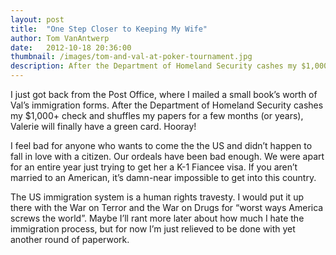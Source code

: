 ```yaml
---
layout: post
title:  "One Step Closer to Keeping My Wife"
author: Tom VanAntwerp
date:   2012-10-18 20:36:00
thumbnail: /images/tom-and-val-at-poker-tournament.jpg
description: After the Department of Homeland Security cashes my $1,000+ check and shuffles my papers for a few months (or years), Valerie will finally have a green card.
---
```


I just got back from the Post Office, where I mailed a small book’s worth of Val’s immigration forms. After the Department of Homeland Security cashes my $1,000+ check and shuffles my papers for a few months (or years), Valerie will finally have a green card. Hooray!

I feel bad for anyone who wants to come the the US and didn’t happen to fall in love with a citizen. Our ordeals have been bad enough. We were apart for an entire year just trying to get her a K-1 Fiancee visa. If you aren’t married to an American, it’s damn-near impossible to get into this country.

The US immigration system is a human rights travesty. I would put it up there with the War on Terror and the War on Drugs for “worst ways America screws the world”. Maybe I’ll rant more later about how much I hate the immigration process, but for now I’m just relieved to be done with yet another round of paperwork.
